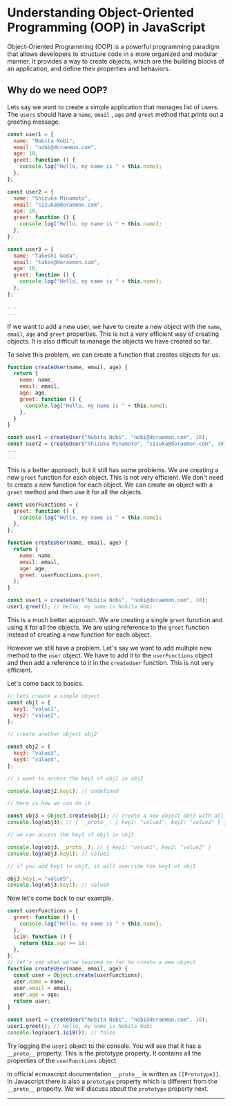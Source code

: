 # Understanding Object-Oriented Programming (OOP) in JavaScript

Object-Oriented Programming (OOP) is a powerful programming paradigm that allows developers to structure code in a more organized and modular manner. It provides a way to create objects, which are the building blocks of an application, and define their properties and behaviors.

## Why do we need OOP?

Lets say we want to create a simple application that manages list of users. The `users` should have a `name`, `email` , `age` and `greet` method that prints out a greeting message.

```js
const user1 = {
  name: "Nobita Nobi",
  email: "nobi@doraemon.com",
  age: 10,
  greet: function () {
    console.log("Hello, my name is " + this.name);
  },
};

const user2 = {
  name: "Shizuka Minamoto",
  email: "sizuka@doraemon.com",
  age: 10,
  greet: function () {
    console.log("Hello, my name is " + this.name);
  },
};

const user3 = {
  name: "Takeshi Goda",
  email: "takes@doraemon.com",
  age: 10,
  greet: function () {
    console.log("Hello, my name is " + this.name);
  },
};

...
...
```

If we want to add a new user, we have to create a new object with the `name`, `email`, `age` and `greet` properties. This is not a very efficient way of creating objects. It is also difficult to manage the objects we have created so far.

To solve this problem, we can create a function that creates objects for us.

```js
function createUser(name, email, age) {
  return {
    name: name,
    email: email,
    age: age,
    greet: function () {
      console.log("Hello, my name is " + this.name);
    },
  }
}

const user1 = createUser("Nobita Nobi", "nobi@doraemon.com", 10);
const user2 = createUser("Shizuka Minamoto", "sizuka@doraemon.com", 10);
...
...
```

This is a better approach, but it still has some problems. We are creating a new `greet` function for each object. This is not very efficient. We don't need to create a new function for each object. We can create an object with a `greet` method and then use it for all the objects.

```js
const userFunctions = {
  greet: function () {
    console.log("Hello, my name is " + this.name);
  },
};

function createUser(name, email, age) {
  return {
    name: name,
    email: email,
    age: age,
    greet: userFunctions.greet,
  };
}

const user1 = createUser("Nobita Nobi", "nobi@doraemon.com", 10);
user1.greet(); // Hello, my name is Nobita Nobi
```

This is a much better approach. We are creating a single `greet` function and using it for all the objects. We are using reference to the `greet` function instead of creating a new function for each object.

However we still have a problem. Let's say we want to add multiple new method to the `user` object. We have to add it to the `userFunctions` object and then add a reference to it in the `createUser` function. This is not very efficient.

Let's come back to basics.

```js
// Lets create a simple object.
const obj1 = {
  key1: "value1",
  key2: "value2",
};

// create another object obj2

const obj2 = {
  key3: "value3",
  key4: "value4",
};

// i want to access the key1 of obj1 in obj2

console.log(obj2.key1); // undefined

// Here is how we can do it

const obj3 = Object.create(obj1); // create a new object obj3 with all the properties of obj1
console.log(obj3); // { __proto__: { key1: "value1", key2: "value2" } } We can see the __proto__ property. This is the __proto__ property. It contains all the properties of the obj1 object.

// we can access the key1 of obj1 in obj3

console.log(obj3.__proto__); // { key1: "value1", key2: "value2" }
console.log(obj3.key1); // value1

// if you add key1 to obj3, it will override the key1 of obj1

obj3.key1 = "value5";
console.log(obj3.key1); // value5
```

Now let's come back to our example.

```js
const userFunctions = {
  greet: function () {
    console.log("Hello, my name is " + this.name);
  },
  is18: function () {
    return this.age >= 18;
  },
};
// let's use what we've learned so far to create a new object
function createUser(name, email, age) {
  const user = Object.create(userFunctions);
  user.name = name;
  user.email = email;
  user.age = age;
  return user;
}

const user1 = createUser("Nobita Nobi", "nobi@doraemon.com", 10);
user1.greet(); // Hello, my name is Nobita Nobi
console.log(user1.is18()); // false
```

Try logging the `user1` object to the console. You will see that it has a `__proto__` property. This is the prototype property. It contains all the properties of the `userFunctions` object.

In official ecmascript documentation `__proto__` is written as `[[Prototype]]`.
In Javascript there is also a `prototype` property which is different from the `__proto__` property. We will discuss about the `prototype` property next.

---
